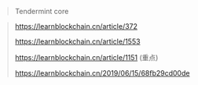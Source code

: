 > Tendermint core



> https://learnblockchain.cn/article/372
>
> https://learnblockchain.cn/article/1553
>
> https://learnblockchain.cn/article/1151 (重点)
>
> https://learnblockchain.cn/2019/06/15/68fb29cd00de